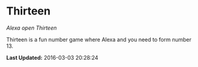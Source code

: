 # Thirteen
*Alexa open Thirteen*

Thirteen is a fun number game where Alexa and you need to form number 13.

**Last Updated:** 2016-03-03 20:28:24
